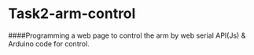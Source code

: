 # Task2-arm-control
####Programming a web page to control the arm by web serial API(Js) &amp; Arduino code for control.
